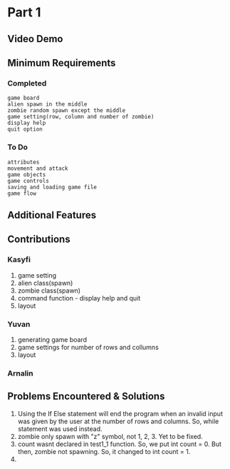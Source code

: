 # Part 1

## Video Demo



## Minimum Requirements

### Completed

    game board
    alien spawn in the middle
    zombie random spawn except the middle
    game setting(row, column and number of zombie)
    display help
    quit option

### To Do
    
    attributes
    movement and attack
    game objects
    game controls
    saving and loading game file
    game flow

## Additional Features

## Contributions

### Kasyfi

1. game setting
2. alien class(spawn)
3. zombie class(spawn)
4. command function - display help and quit
5. layout

### Yuvan

1. generating game board
2. game settings for number of rows and collumns
3. layout

### Arnalin

## Problems Encountered & Solutions

1. Using the If Else statement will end the program when an invalid input was given by the user at the number of rows and columns. So, while statement was used instead.
2. zombie only spawn with "z" symbol, not 1, 2, 3. Yet to be fixed.
3. count wasnt declared in test1_1 function. So, we put int count = 0. But then, zombie not spawning. So, it changed to int count = 1.
4. 
